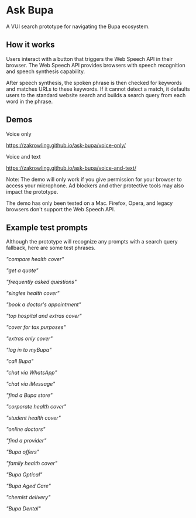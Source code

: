 # Ask Bupa
A VUI search prototype for navigating the Bupa ecosystem.

## How it works
Users interact with a button that triggers the Web Speech API in their browser.
The Web Speech API provides browsers with speech recognition and speech synthesis capability.

After speech synthesis, the spoken phrase is then checked for keywords and matches URLs to these keywords.
If it cannot detect a match, it defaults users to the standard website search and builds a search query from each word in the phrase.

## Demos
Voice only

https://zakrowling.github.io/ask-bupa/voice-only/


Voice and text

https://zakrowling.github.io/ask-bupa/voice-and-text/

Note: The demo will only work if you give permission for your browser to access your microphone. Ad blockers and other protective tools may also impact the prototype.

The demo has only been tested on a Mac. Firefox, Opera, and legacy browsers don't support the Web Speech API.

## Example test prompts
Although the prototype will recognize any prompts with a search query fallback, here are some test phrases.

*"compare health cover"*

*"get a quote"*

*"frequently asked questions"*

*"singles health cover"*

*"book a doctor's appointment"*

*"top hospital and extras cover"*

*"cover for tax purposes"*

*"extras only cover"*

*"log in to myBupa"*

*"call Bupa"*

*"chat via WhatsApp"*

*"chat via iMessage"*

*"find a Bupa store"*

*"corporate health cover"*

*"student health cover"*

*"online doctors"*

*"find a provider"*

*"Bupa offers"*

*"family health cover"*

*"Bupa Optical"*

*"Bupa Aged Care"*

*"chemist delivery"*

*"Bupa Dental"*
